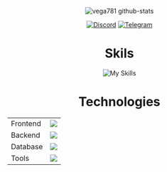 <div align="center">

<!-- <div align="center">
  <br>
    <h3 align="center">Visitors count</h3>
    <p align="center"><img align="center" src="https://count.getloli.com/get/@Vega781?theme=moebooru" /></p> 
  <br>
</div> -->

![vega781 github-stats](https://stats.dooboo.io/api/github-stats-advanced?login=vega781)

[![Discord](https://img.shields.io/badge/Discord-5865F2?style=for-the-badge&logo=discord&logoColor=white)](https://discordapp.com/users/725656622197768202/)
[![Telegram](https://img.shields.io/badge/Telegram-2CA5E0?style=for-the-badge&logo=telegram&logoColor=white)](https://t.me/Vega781)

# Skils
![My Skills](https://skillicons.dev/icons?i=ts,js,python,react,next,redux,astro,tailwind,postgres,mongo)


# Technologies

<table border="0">
<tr>
<td>Frontend</td> 
<td>
  <img src="https://skillicons.dev/icons?i=ts,js,react,next,redux,astro,tailwind">
</tr>
<tr>
<td>Backend</td>
<td>
  <img src="https://skillicons.dev/icons?i=python,js,flask,nodejs">
</tr>
<tr>
<td>Database</td>
<td>
  <img src="https://skillicons.dev/icons?i=postgres,mongo,sqlite">
</td>
</tr>
<tr>
<td>Tools</td>
<td>
  <img src="https://skillicons.dev/icons?i=vscode,webstorm,pycharm">
</td>
</tr>
<!-- <tr>
  <td>Libraries</td>
  <td>
    <img src="https://skillicons.dev/icons?i=vite,webpack">
  </td>
</tr> -->
</table>
</div> 
